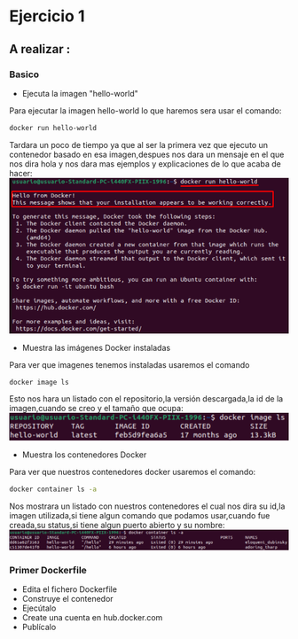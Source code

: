 # Ejercicio 1
## A realizar :
### Basico
- Ejecuta la imagen "hello-world" 

Para ejecutar la imagen hello-world lo que haremos sera usar el comando:
```bash
docker run hello-world
```
Tardara un poco de tiempo ya que al ser la primera vez que ejecuto un contenedor basado en esa imagen,despues nos dara un mensaje en el que nos dira hola y nos dara mas ejemplos y explicaciones de lo que acaba de hacer:  
![Docker prueba hello world](https://github.com/AlvaroAMGX/Practica_Docker/blob/main/Imagenes/docker1.png)
- Muestra las imágenes Docker instaladas  

Para ver que imagenes tenemos instaladas usaremos el comando
```bash
docker image ls
```
Esto nos hara un listado con el repositorio,la versión descargada,la id de la imagen,cuando se creo y el tamaño que ocupa:  
![Docker prueba image ls](https://github.com/AlvaroAMGX/Practica_Docker/blob/main/Imagenes/docker2.png)


- Muestra los contenedores Docker

Para ver que nuestros contenedores docker usaremos el comando:
```bash
docker container ls -a
```
Nos mostrara un listado con nuestros contenedores el cual nos dira su id,la imagen utilizada,si tiene algun comando que podamos usar,cuando fue creada,su status,si tiene algun puerto abierto y su nombre:
![Docker container ls -a](https://github.com/AlvaroAMGX/Practica_Docker/blob/main/Imagenes/docker3.png)
### Primer Dockerfile
- Edita el fichero Dockerfile
- Construye el contenedor
- Ejecútalo
- Create una cuenta en hub.docker.com
- Publícalo
